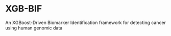 # XGB-BIF
An XGBoost-Driven Biomarker Identification framework for detecting cancer using human genomic data
